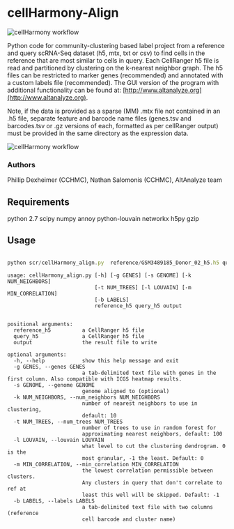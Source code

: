 # cellHarmony-Align # 
![cellHarmony workflow](http://altanalyze.org/cellHarmony/Workflow.png) 

Python code for community-clustering based label project from a reference and query scRNA-Seq dataset (h5, mtx, txt or csv) to find cells in the reference that are most similar to cells in query. Each CellRanger h5 file is read and partitioned by clustering on the k-nearest neighbor graph. The h5 files can be restricted to marker genes (recommended) and annotated with a custom labels file (recommended). The GUI version of the program with additional functionality can be found at: [http://www.altanalyze.org](http://www.altanalyze.org). 

Note, if the data is provided as a sparse (MM) .mtx file not contained in an .h5 file, separate feature and barcode name files (genes.tsv and barcodes.tsv or .gz versions of each, formatted as per cellRanger output) must be provided in the same directory as the expression data.

![cellHarmony workflow](http://altanalyze.org/cellHarmony/Workflow.png) 

### Authors ###
Phillip Dexheimer (CCHMC), Nathan Salomonis (CCHMC), AltAnalyze team

## Requirements ## 

python 2.7
scipy
numpy
annoy
python-louvain
networkx
h5py
gzip

## Usage ##

```typescript

python scr/cellHarmony_align.py  reference/GSM3489185_Donor_02_h5.h5 query/GSM3489183_IPF_01_h5.h5 alignments.txt  --genes genes/markers.txt --labels labels/CustomLabels.txt

```
```
usage: cellHarmony_align.py [-h] [-g GENES] [-s GENOME] [-k NUM_NEIGHBORS]
                            [-t NUM_TREES] [-l LOUVAIN] [-m MIN_CORRELATION]
                            [-b LABELS]
                            reference_h5 query_h5 output


positional arguments:
  reference_h5          a CellRanger h5 file
  query_h5              a CellRanger h5 file
  output                the result file to write

optional arguments:
  -h, --help            show this help message and exit
  -g GENES, --genes GENES
                        a tab-delimited text file with genes in the first column. Also compatible with ICGS heatmap results.
  -s GENOME, --genome GENOME
                        genome aligned to (optional)
  -k NUM_NEIGHBORS, --num_neighbors NUM_NEIGHBORS
                        number of nearest neighbors to use in clustering,
                        default: 10
  -t NUM_TREES, --num_trees NUM_TREES
                        number of trees to use in random forest for
                        approximating nearest neighbors, default: 100
  -l LOUVAIN, --louvain LOUVAIN
                        what level to cut the clustering dendrogram. 0 is the
                        most granular, -1 the least. Default: 0
  -m MIN_CORRELATION, --min_correlation MIN_CORRELATION
                        the lowest correlation permissible between clusters.
                        Any clusters in query that don't correlate to ref at
                        least this well will be skipped. Default: -1
  -b LABELS, --labels LABELS
                        a tab-delimited text file with two columns (reference
                        cell barcode and cluster name)
```
